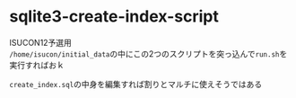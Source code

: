 # sqlite3-create-index-script

ISUCON12予選用  
`/home/isucon/initial_data`の中にこの2つのスクリプトを突っ込んで`run.sh`を実行すればおｋ  

`create_index.sql`の中身を編集すれば割りとマルチに使えそうではある
